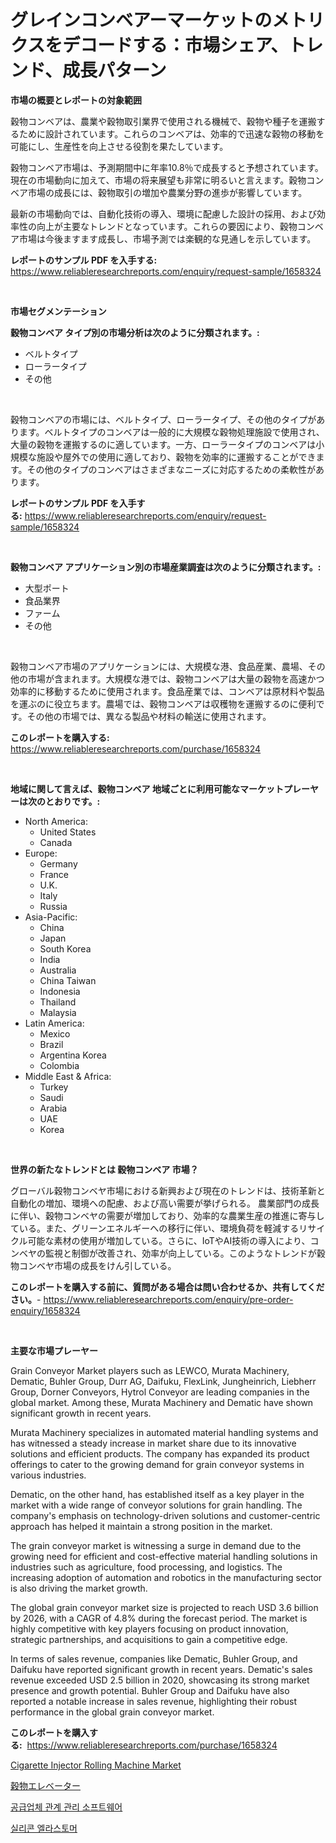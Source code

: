 <p><h1>グレインコンベアーマーケットのメトリクスをデコードする：市場シェア、トレンド、成長パターン</h1></p><p><strong>市場の概要とレポートの対象範囲</strong></p>
<p><p>穀物コンベアは、農業や穀物取引業界で使用される機械で、穀物や種子を運搬するために設計されています。これらのコンベアは、効率的で迅速な穀物の移動を可能にし、生産性を向上させる役割を果たしています。</p><p>穀物コンベア市場は、予測期間中に年率10.8％で成長すると予想されています。現在の市場動向に加えて、市場の将来展望も非常に明るいと言えます。穀物コンベア市場の成長には、穀物取引の増加や農業分野の進歩が影響しています。</p><p>最新の市場動向では、自動化技術の導入、環境に配慮した設計の採用、および効率性の向上が主要なトレンドとなっています。これらの要因により、穀物コンベア市場は今後ますます成長し、市場予測では楽観的な見通しを示しています。</p></p>
<p><strong>レポートのサンプル PDF を入手する:</strong> <a href="https://www.reliableresearchreports.com/enquiry/request-sample/1658324">https://www.reliableresearchreports.com/enquiry/request-sample/1658324</a></p>
<p>&nbsp;</p>
<p><strong>市場セグメンテーション</strong></p>
<p><strong>穀物コンベア タイプ別の市場分析は次のように分類されます。:</strong></p>
<p><ul><li>ベルトタイプ</li><li>ローラータイプ</li><li>その他</li></ul></p>
<p>&nbsp;</p>
<p><p>穀物コンベアの市場には、ベルトタイプ、ローラータイプ、その他のタイプがあります。ベルトタイプのコンベアは一般的に大規模な穀物処理施設で使用され、大量の穀物を運搬するのに適しています。一方、ローラータイプのコンベアは小規模な施設や屋外での使用に適しており、穀物を効率的に運搬することができます。その他のタイプのコンベアはさまざまなニーズに対応するための柔軟性があります。</p></p>
<p><strong>レポートのサンプル PDF を入手する:</strong>&nbsp;<a href="https://www.reliableresearchreports.com/enquiry/request-sample/1658324">https://www.reliableresearchreports.com/enquiry/request-sample/1658324</a></p>
<p>&nbsp;</p>
<p><strong> 穀物コンベア アプリケーション別の市場産業調査は次のように分類されます。:</strong></p>
<p><ul><li>大型ポート</li><li>食品業界</li><li>ファーム</li><li>その他</li></ul></p>
<p>&nbsp;</p>
<p><p>穀物コンベア市場のアプリケーションには、大規模な港、食品産業、農場、その他の市場が含まれます。大規模な港では、穀物コンベアは大量の穀物を高速かつ効率的に移動するために使用されます。食品産業では、コンベアは原材料や製品を運ぶのに役立ちます。農場では、穀物コンベアは収穫物を運搬するのに便利です。その他の市場では、異なる製品や材料の輸送に使用されます。</p></p>
<p><strong>このレポートを購入する:</strong>&nbsp; <a href="https://www.reliableresearchreports.com/purchase/1658324">https://www.reliableresearchreports.com/purchase/1658324</a></p>
<p>&nbsp;</p>
<p><strong>地域に関して言えば、穀物コンベア 地域ごとに利用可能なマーケットプレーヤーは次のとおりです。:</strong></p>
<p><ul>
    <li>
        North America:
        <ul>
            <li>United States</li>
            <li>Canada</li>
        </ul>
    </li>
    <li>
        Europe:
        <ul>
            <li>Germany</li>
            <li>France</li>
            <li>U.K.</li>
            <li>Italy</li>
            <li>Russia</li>
        </ul>
    </li>
    <li>
        Asia-Pacific:
        <ul>
            <li>China</li>
            <li>Japan</li>
            <li>South Korea</li>
            <li>India</li>
            <li>Australia</li>
            <li>China Taiwan</li>
            <li>Indonesia</li>
            <li>Thailand</li>
            <li>Malaysia</li>
        </ul>
    </li>
    <li>
        Latin America:
        <ul>
            <li>Mexico</li>
            <li>Brazil</li>
            <li>Argentina Korea</li>
            <li>Colombia</li>
        </ul>
    </li>
    <li>
        Middle East & Africa:
        <ul>
            <li>Turkey</li>
            <li>Saudi</li>
            <li>Arabia</li>
            <li>UAE</li>
            <li>Korea</li>
        </ul>
    </li>
    </ul></p>
<p>&nbsp;</p>
<p><strong>世界の新たなトレンドとは 穀物コンベア 市場？</strong></p>
<p><p>グローバル穀物コンベヤ市場における新興および現在のトレンドは、技術革新と自動化の増加、環境への配慮、および高い需要が挙げられる。 農業部門の成長に伴い、穀物コンベヤの需要が増加しており、効率的な農業生産の推進に寄与している。また、グリーンエネルギーへの移行に伴い、環境負荷を軽減するリサイクル可能な素材の使用が増加している。さらに、IoTやAI技術の導入により、コンベヤの監視と制御が改善され、効率が向上している。このようなトレンドが穀物コンベヤ市場の成長をけん引している。</p></p>
<p><strong>このレポートを購入する前に、質問がある場合は問い合わせるか、共有してください。</strong>- <a href="https://www.reliableresearchreports.com/enquiry/pre-order-enquiry/1658324">https://www.reliableresearchreports.com/enquiry/pre-order-enquiry/1658324</a></p>
<p>&nbsp;</p>
<p><strong>主要な市場プレーヤー</strong></p>
<p><p>Grain Conveyor Market players such as LEWCO, Murata Machinery, Dematic, Buhler Group, Durr AG, Daifuku, FlexLink, Jungheinrich, Liebherr Group, Dorner Conveyors, Hytrol Conveyor are leading companies in the global market. Among these, Murata Machinery and Dematic have shown significant growth in recent years.</p><p>Murata Machinery specializes in automated material handling systems and has witnessed a steady increase in market share due to its innovative solutions and efficient products. The company has expanded its product offerings to cater to the growing demand for grain conveyor systems in various industries.</p><p>Dematic, on the other hand, has established itself as a key player in the market with a wide range of conveyor solutions for grain handling. The company's emphasis on technology-driven solutions and customer-centric approach has helped it maintain a strong position in the market.</p><p>The grain conveyor market is witnessing a surge in demand due to the growing need for efficient and cost-effective material handling solutions in industries such as agriculture, food processing, and logistics. The increasing adoption of automation and robotics in the manufacturing sector is also driving the market growth.</p><p>The global grain conveyor market size is projected to reach USD 3.6 billion by 2026, with a CAGR of 4.8% during the forecast period. The market is highly competitive with key players focusing on product innovation, strategic partnerships, and acquisitions to gain a competitive edge.</p><p>In terms of sales revenue, companies like Dematic, Buhler Group, and Daifuku have reported significant growth in recent years. Dematic's sales revenue exceeded USD 2.5 billion in 2020, showcasing its strong market presence and growth potential. Buhler Group and Daifuku have also reported a notable increase in sales revenue, highlighting their robust performance in the global grain conveyor market.</p></p>
<p><strong>このレポートを購入する:</strong>&nbsp;&nbsp;<a href="https://www.reliableresearchreports.com/purchase/1658324">https://www.reliableresearchreports.com/purchase/1658324</a></p>
<p><p><a href="https://github.com/Airanohannonzb68e5pb53oc1/Market-Research-Report-List-1/blob/main/cigarette-injector-rolling-machine-market.md">Cigarette Injector Rolling Machine Market</a></p><p><a href="https://github.com/AriMuller2009/Market-Research-Report-List-1/blob/main/761316612220.md">穀物エレベーター</a></p><p><a href="https://github.com/TimmyMann6767/Market-Research-Report-List-1/blob/main/777017611513.md">공급업체 관계 관리 소프트웨어</a></p><p><a href="https://github.com/JeromeRtyau89966/Market-Research-Report-List-1/blob/main/908355311514.md">실리콘 엘라스토머</a></p></p>